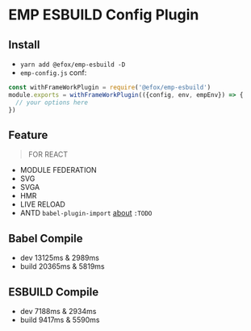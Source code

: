 # EMP ESBUILD Config Plugin

## Install 
+ `yarn add @efox/emp-esbuild -D` 
+ `emp-config.js` conf:
```javascript
const withFrameWorkPlugin = require('@efox/emp-esbuild')
module.exports = withFrameWorkPlugin(({config, env, empEnv}) => {
  // your options here
})
```

## Feature
> FOR REACT
+ MODULE FEDERATION
+ SVG
+ SVGA
+ HMR
+ LIVE RELOAD 
+ ANTD `babel-plugin-import` [about](https://github.com/ant-design/babel-plugin-import) `:TODO`

## Babel Compile
+ dev 13125ms & 2989ms
+ build 20365ms &  5819ms

## ESBUILD Compile 
+ dev 7188ms & 2934ms
+ build 9417ms &  5590ms